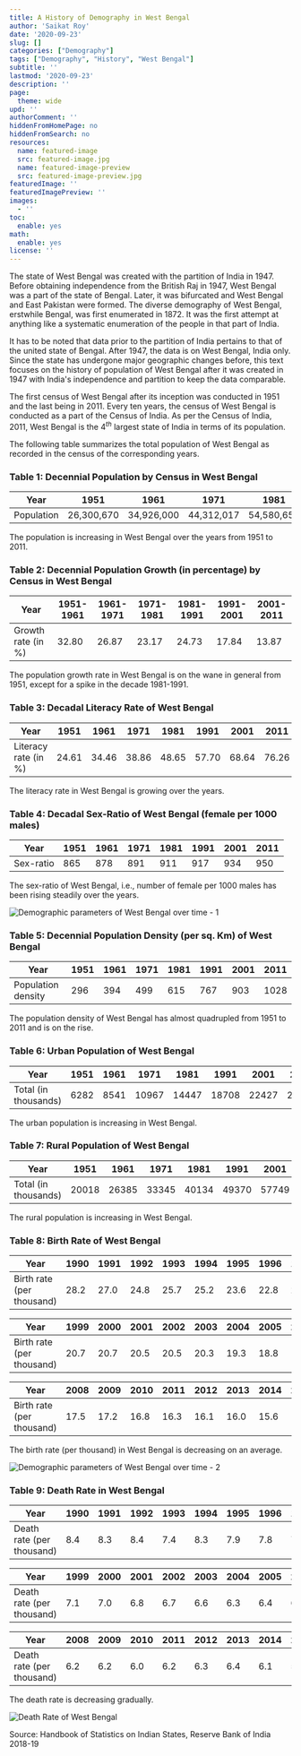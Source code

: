 ```yaml
---
title: A History of Demography in West Bengal
author: 'Saikat Roy'
date: '2020-09-23'
slug: []
categories: ["Demography"]
tags: ["Demography", "History", "West Bengal"]
subtitle: ''
lastmod: '2020-09-23'
description: ''
page:
  theme: wide
upd: ''
authorComment: ''
hiddenFromHomePage: no
hiddenFromSearch: no
resources:
  name: featured-image
  src: featured-image.jpg
  name: featured-image-preview
  src: featured-image-preview.jpg
featuredImage: ''
featuredImagePreview: ''
images:
  - ''
toc:
  enable: yes
math:
  enable: yes
license: ''
---
```


The state of West Bengal was created with the partition of India in 1947. Before obtaining independence from the British Raj in 1947, West Bengal was a part of the state of Bengal. Later, it was bifurcated and West Bengal and East Pakistan were formed. The diverse demography of West Bengal, erstwhile Bengal, was first enumerated in 1872. It was the first attempt at anything like a systematic enumeration of the people in that part of India. 

It has to be noted that data prior to the partition of India pertains to that of the united state of Bengal. After 1947, the data is on West Bengal, India only. Since the state has undergone major geographic changes before, this text focuses on the history of population of West Bengal after it was created in 1947 with India's independence and partition to keep the data comparable. 

The first census of West Bengal after its inception was conducted in 1951 and the last being in 2011. Every ten years, the census of West Bengal is conducted as a part of the Census of India. As per the Census of India, 2011, West Bengal is the $4^{th}$ largest state of India in terms of its population.

The following table summarizes the total population of West Bengal as recorded in the census of the corresponding years.



### Table 1: Decennial Population by Census in West Bengal

Year | 1951 | 1961 | 1971 | 1981 | 1991 | 2001 | 2011
-----|------|------|------|------|------|------|-----
Population| 26,300,670 | 34,926,000 | 44,312,017 | 54,580,650 | 68,077,970 | 80,221,300 | 91,347,736

The population is increasing in West Bengal over the years from 1951 to 2011.




### Table 2: Decennial Population Growth (in percentage) by Census in West Bengal

Year| 1951-1961 | 1961-1971 | 1971-1981 | 1981-1991 | 1991-2001 | 2001-2011
---|---|---|---|---|---|---
Growth rate (in %)| 32.80 | 26.87 | 23.17 | 24.73 | 17.84 | 13.87

The population growth rate in West Bengal is on the wane in general from 1951, except for a spike in the decade 1981-1991.



### Table 3: Decadal Literacy Rate of West Bengal

Year | 1951 | 1961 | 1971 | 1981 | 1991 | 2001 | 2011
-----|------|------|------|------|------|------|-----
Literacy rate (in %) | 24.61 |34.46 |38.86 |48.65 | 57.70 | 68.64 | 76.26

The literacy rate in West Bengal is growing over the years.






### Table 4: Decadal Sex-Ratio of West Bengal (female per 1000 males)

Year| 1951| 1961 | 1971|1981|1991|2001|2011
---|---|---|---|---|---|--|---
Sex-ratio | 865 |	878	| 891 |	911 |	917 |	934 |	950

The sex-ratio of West Bengal, i.e., number of female per 1000 males has been rising steadily over the years.


![Demographic parameters of West Bengal over time - 1](images/Rplot1.png)




### Table 5: Decennial Population Density (per sq. Km) of West Bengal

Year| 1951| 1961 | 1971|1981|1991|2001|2011
---|---|---|---|---|---|--|---
Population density| 296  | 394| 499 | 615 | 767| 903 | 1028

The population density of West Bengal has almost quadrupled from 1951 to 2011 and is on the rise.




### Table 6: Urban Population of West Bengal

Year| 1951| 1961 | 1971|1981|1991|2001|2011
---|---|---|---|---|---|--|---
Total (in thousands)|6282 |8541| 10967 |14447 |18708 |22427 |29093

The urban population is increasing in West Bengal.




### Table 7: Rural Population of West Bengal

Year| 1951| 1961 | 1971|1981|1991|2001|2011
---|---|---|---|---|---|--|---
Total (in thousands)|20018| 26385| 33345| 40134| 49370| 57749| 62183

The rural population is increasing in West Bengal.




### Table 8: Birth Rate of West Bengal


Year| 1990| 1991| 1992 |1993 |1994| 1995| 1996| 1997| 1998
---|---|---|---|---|---|---|---|---|---
Birth rate (per thousand)|28.2| 27.0| 24.8 |25.7| 25.2| 23.6| 22.8| 22.4| 21.3

Year| 1999| 2000| 2001| 2002| 2003| 2004| 2005| 2006| 2007
---|---|---|---|---|---|---|---|---|---
Birth rate (per thousand)|20.7| 20.7| 20.5| 20.5| 20.3| 19.3| 18.8| 18.4| 17.9

Year| 2008| 2009| 2010| 2011| 2012| 2013| 2014| 2015| 2016
---|---|---|---|---|---|---|---|---|---
Birth rate (per thousand)|17.5| 17.2| 16.8| 16.3| 16.1| 16.0| 15.6| 15.5| 15.4

The birth rate (per thousand) in West Bengal is decreasing on an average.

![Demographic parameters of West Bengal over time - 2](images/Rplot2.png)



### Table 9: Death Rate in West Bengal

Year| 1990| 1991| 1992 |1993 |1994| 1995| 1996| 1997| 1998
---|---|---|---|---|---|---|---|---|---
Death rate (per thousand)|8.4| 8.3 |8.4| 7.4 |8.3| 7.9| 7.8| 7.7| 7.5


Year| 1999| 2000| 2001| 2002| 2003| 2004| 2005| 2006| 2007
---|---|---|---|---|---|---|---|---|---
Death rate (per thousand)|7.1| 7.0| 6.8 |6.7 |6.6 |6.3| 6.4 |6.2 |6.3

Year| 2008| 2009| 2010| 2011| 2012| 2013| 2014| 2015| 2016
---|---|---|---|---|---|---|---|---|---
Death rate (per thousand)|6.2| 6.2| 6.0| 6.2| 6.3| 6.4 |6.1| 5.9| 5.8

The death rate is decreasing gradually.

![Death Rate of West Bengal](images/Rplot3.png)


Source: Handbook of Statistics on Indian States, Reserve Bank of India 2018-19
